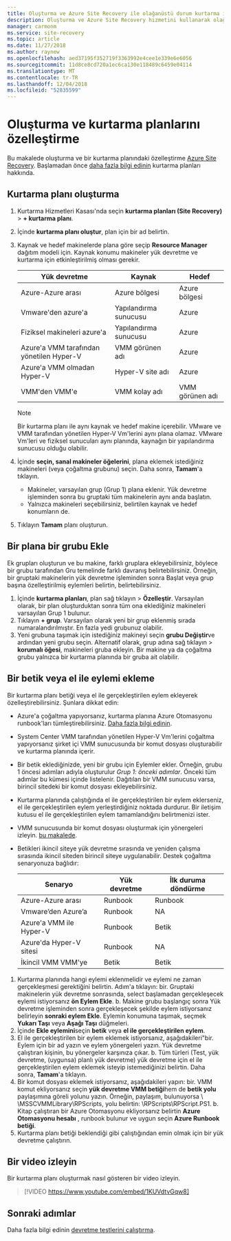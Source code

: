 ```yaml
---
title: Oluşturma ve Azure Site Recovery ile olağanüstü durum kurtarma için kurtarma planlarını özelleştirme | Microsoft Docs
description: Oluşturma ve Azure Site Recovery hizmetini kullanarak olağanüstü durum kurtarma için kurtarma planları özelleştirme hakkında bilgi edinin.
manager: carmonm
ms.service: site-recovery
ms.topic: article
ms.date: 11/27/2018
ms.author: raynew
ms.openlocfilehash: aed37195f352719f3363992e4cee1e339e6e6056
ms.sourcegitcommit: 11d8ce8cd720a1ec6ca130e118489c6459e04114
ms.translationtype: MT
ms.contentlocale: tr-TR
ms.lasthandoff: 12/04/2018
ms.locfileid: "52835599"
---
```

# <a name="create-and-customize-recovery-plans"></a>Oluşturma ve kurtarma planlarını özelleştirme

Bu makalede oluşturma ve bir kurtarma planındaki özelleştirme [Azure Site Recovery](site-recovery-overview.md). Başlamadan önce [daha fazla bilgi edinin](recovery-plan-overview.md) kurtarma planları hakkında.

## <a name="create-a-recovery-plan"></a>Kurtarma planı oluşturma

1. Kurtarma Hizmetleri Kasası'nda seçin **kurtarma planları (Site Recovery)** > **+ kurtarma planı**.
2. İçinde **kurtarma planı oluştur**, plan için bir ad belirtin.
3. Kaynak ve hedef makinelerde plana göre seçip **Resource Manager** dağıtım modeli için. Kaynak konumu makineler yük devretme ve kurtarma için etkinleştirilmiş olması gerekir. 

   **Yük devretme** | **Kaynak** | **Hedef** 
   --- | --- | ---
   Azure-Azure arası | Azure bölgesi |Azure bölgesi
   Vmware'den azure'a | Yapılandırma sunucusu | Azure
   Fiziksel makineleri azure'a | Yapılandırma sunucusu | Azure   
   Azure'a VMM tarafından yönetilen Hyper-V  | VMM görünen adı | Azure
   Azure'a VMM olmadan Hyper-V | Hyper-V site adı | Azure
   VMM'den VMM'e |VMM kolay adı | VMM görünen adı 

   > [!NOTE]
   > Bir kurtarma planı ile aynı kaynak ve hedef makine içerebilir. VMware ve VMM tarafından yönetilen Hyper-V Vm'lerini aynı plana olamaz. VMware Vm'leri ve fiziksel sunucuları aynı planında, kaynağın bir yapılandırma sunucusu olduğu olabilir.

2. İçinde **seçin, sanal makineler öğelerini**, plana eklemek istediğiniz makineleri (veya çoğaltma grubunu) seçin. Daha sonra, **Tamam**'a tıklayın.
    - Makineler, varsayılan grup (Grup 1) plana eklenir. Yük devretme işleminden sonra bu gruptaki tüm makinelerin aynı anda başlatın.
    - Yalnızca makineleri seçebilirsiniz, belirtilen kaynak ve hedef konumların de. 
1. Tıklayın **Tamam** planı oluşturun.

## <a name="add-a-group-to-a-plan"></a>Bir plana bir grubu Ekle

Ek grupları oluşturun ve bu makine, farklı gruplara ekleyebilirsiniz, böylece bir grubu tarafından Gru temelinde farklı davranış belirtebilirsiniz. Örneğin, bir gruptaki makinelerin yük devretme işleminden sonra Başlat veya grup başına özelleştirilmiş eylemleri belirtin, belirtebilirsiniz.

1. İçinde **kurtarma planları**, plan sağ tıklayın > **Özelleştir**. Varsayılan olarak, bir plan oluşturduktan sonra tüm ona eklediğiniz makineleri varsayılan Grup 1 bulunur.
2. Tıklayın **+ grup**. Varsayılan olarak yeni bir grup eklenmiş sırada numaralandırılmıştır. En fazla yedi grubunuz olabilir.
3. Yeni grubuna taşımak için istediğiniz makineyi seçin **grubu Değiştir**ve ardından yeni grubu seçin. Alternatif olarak, grup adına sağ tıklayın > **korumalı öğesi**, makineleri gruba ekleyin. Bir makine ya da çoğaltma grubu yalnızca bir kurtarma planında bir gruba ait olabilir.


## <a name="add-a-script-or-manual-action"></a>Bir betik veya el ile eylemi ekleme

Bir kurtarma planı betiği veya el ile gerçekleştirilen eylem ekleyerek özelleştirebilirsiniz. Şunlara dikkat edin:

- Azure'a çoğaltma yapıyorsanız, kurtarma planına Azure Otomasyonu runbook'ları tümleştirebilirsiniz. [Daha fazla bilgi edinin](site-recovery-runbook-automation.md).
- System Center VMM tarafından yönetilen Hyper-V Vm'lerini çoğaltma yapıyorsanız şirket içi VMM sunucusunda bir komut dosyası oluşturabilir ve kurtarma planında içerir.
- Bir betik eklediğinizde, yeni bir grubu için Eylemler ekler. Örneğin, grubu 1 öncesi adımları adıyla oluşturulur *Grup 1: önceki adımlar*. Önceki tüm adımlar bu kümesi içinde listelenir. Dağıtılan bir VMM sunucusu varsa, birincil sitedeki bir komut dosyası ekleyebilirsiniz.
- Kurtarma planında çalıştığında el ile gerçekleştirilen bir eylem eklerseniz, el ile gerçekleştirilen eylem yerleştirdiğiniz noktada durdurur. Bir iletişim kutusu el ile gerçekleştirilen eylem tamamlandığını belirtmenizi ister.
- VMM sunucusunda bir komut dosyası oluşturmak için yönergeleri izleyin. [bu makalede](hyper-v-vmm-recovery-script.md).
- Betikleri ikincil siteye yük devretme sırasında ve yeniden çalışma sırasında ikincil siteden birincil siteye uygulanabilir. Destek çoğaltma senaryonuza bağlıdır:
    
    **Senaryo** | **Yük devretme** | **İlk duruma döndürme**
    --- | --- | --- 
    Azure-Azure arası  | Runbook | Runbook
    Vmware’den Azure’a | Runbook | NA 
    Azure'a VMM ile Hyper-V | Runbook | Betik
    Azure'da Hyper-V sitesi | Runbook | NA
    İkincil VMM VMM'ye | Betik | Betik

1. Kurtarma planında hangi eylemi eklenmelidir ve eylemi ne zaman gerçekleşmesi gerektiğini belirtin. Adım'a tıklayın: bir. Gruptaki makinelerin yük devretme sonrasında, select başlamadan gerçekleşecek eylemi istiyorsanız **ön Eylem Ekle**.
    b. Makine grubu başlangıç sonra Yük devretme işleminden sonra gerçekleşecek şekilde eylem istiyorsanız belirleyin **sonraki eylem Ekle**. Eylemin konumuna taşımak, seçmek **Yukarı Taşı** veya **Aşağı Taşı** düğmeleri.
2. İçinde **Ekle eylemini**seçin **betik** veya **el ile gerçekleştirilen eylem**.
3. El ile gerçekleştirilen bir eylem eklemek istiyorsanız, aşağıdakileri"bir. Eylem için bir ad yazın ve eylem yönergeleri yazın. Yük devretme çalıştıran kişinin, bu yönergeler karşınıza çıkar.
    b. Tüm türleri (Test, yük devretme, (uygunsa) planlı yük devretme) yük devretme için el ile gerçekleştirilen eylem eklemek isteyip istemediğinizi belirtin. Daha sonra, **Tamam**'a tıklayın.
4. Bir komut dosyası eklemek istiyorsanız, aşağıdakileri yapın: bir. VMM komut ekliyorsanız seçin **yük devretme VMM betiği**hem de **betik yolu** paylaşımına göreli yolunu yazın. Örneğin, paylaşım, bulunuyorsa \\ <VMMServerName>\MSSCVMMLibrary\RPScripts, yolu belirtin: \RPScripts\RPScript.PS1.
    b. Kitap çalıştıran bir Azure Otomasyonu ekliyorsanız belirtin **Azure Otomasyonu hesabı** , runbook bulunur ve uygun seçin **Azure Runbook betiği**.
5. Kurtarma planı betiği beklendiği gibi çalıştığından emin olmak için bir yük devretme çalıştırın.

## <a name="watch-a-video"></a>Bir video izleyin

Bir kurtarma planı oluşturmak nasıl gösteren bir video izleyin.


> [!VIDEO https://www.youtube.com/embed/1KUVdtvGqw8]

## <a name="next-steps"></a>Sonraki adımlar

Daha fazla bilgi edinin [devretme testlerini çalıştırma](site-recovery-failover.md).  

    

